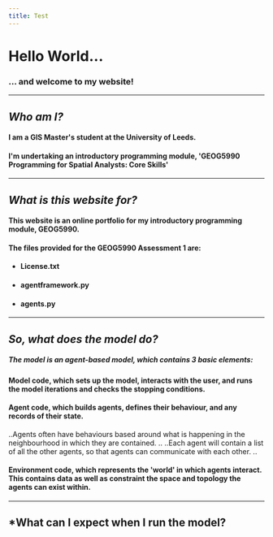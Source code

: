 ```yaml
---
title: Test
---
```



# Hello World...

### ... and welcome to my website!

---

## *Who am I?*
#### I am a GIS Master's student at the University of Leeds.
#### I'm undertaking an introductory programming module, 'GEOG5990 Programming for Spatial Analysts: Core Skills'

---


## *What is this website for?*
#### This website is an online portfolio for my introductory programming module, GEOG5990.

#### The files provided for the GEOG5990 Assessment 1 are:
* #### License.txt
* #### agentframework.py
* #### agents.py

---


## *So, what does the model do?*
##### The model is an agent-based model, which contains 3 basic elements:
#### **Model** code, which sets up the model, interacts with the user, and runs the model iterations and checks the stopping conditions.
#### **Agent** code, which builds agents, defines their behaviour, and any records of their state.
..Agents often have behaviours based around what is happening in the neighbourhood in which they are contained. ..
..Each agent will contain a list of all the other agents, so that agents can communicate with each other. ..
#### **Environment** code, which represents the 'world' in which agents interact. This contains data as well as constraint the space and topology the agents can exist within.

---

## *What can I expect when I run the model?



